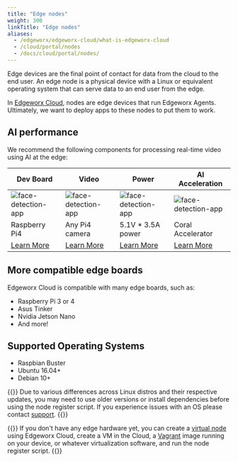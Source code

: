 ```yaml
---
title: "Edge nodes"
weight: 300
linkTitle: "Edge nodes"
aliases:
  - /edgeworx/edgeworx-cloud/what-is-edgeworx-cloud
  - /cloud/portal/nodes
  - /docs/cloud/portal/nodes/
---
```


Edge devices are the final point of contact for data from the
cloud to the end user. An edge node is a physical device with a Linux or equivalent operating system
that can serve data to an end user from the edge.

In [Edgeworx Cloud](/docs/cloud/start-portal), nodes are edge devices that run Edgeworx Agents. Ultimately, we want to deploy
apps to these nodes to put them to work.

## AI performance

We recommend the following components for processing real-time video using AI at the edge:

| Dev Board                                                                  | Video                                                      | Power                                                                                                                                                                                                               | AI Acceleration                                      |
| -------------------------------------------------------------------------- | ---------------------------------------------------------- | ------------------------------------------------------------------------------------------------------------------------------------------------------------------------------------------------------------------- | ---------------------------------------------------- |
| ![face-detection-app](/images/boards/pi4-silo.jpg)                         | ![face-detection-app](/images/boards/picam-silo.jpg)       | ![face-detection-app](/images/boards/power-silo.jpg)                                                                                                                                                                | ![face-detection-app](/images/boards/coral-silo.jpg) |
| Raspberry Pi4                                                              | Any Pi4 camera                                             | 5.1V \* 3.5A power                                                                                                                                                                                                  | Coral Accelerator                                    |
| [Learn More](https://www.raspberrypi.com/products/raspberry-pi-4-model-b/) | [Learn More](https://www.amazon.com/gp/product/B07SN8GYGD) | [Learn More](https://www.amazon.com/CanaKit-Raspberry-Power-Supply-USB-C/dp/B07TYQRXTK/ref=sr_1_3?crid=2BGU12U80RGNV&keywords=canakit+power+supply&qid=1655761341&sprefix=cana+kit+power+supply%2Caps%2C125&sr=8-3) | [Learn More](https://coral.ai/products/accelerator/) |

## More compatible edge boards

Edgeworx Cloud is compatible with many edge boards, such as:

- Raspberry Pi 3 or 4
- Asus Tinker
- Nvidia Jetson Nano
- And more!

## Supported Operating Systems

- Raspbian Buster
- Ubuntu 16.04+
- Debian 10+

{{<warning>}}
Due to various differences across Linux distros and their respective updates, you may need to use older versions or install dependencies before using the node register script. If you experience issues with an OS please contact [support](https://edgeworx.io/support).
{{</warning>}}

{{<info>}}
If you don't have any edge hardware yet, you can create a [virtual node](/docs/cloud/adding-nodes/virtual-node.md) using Edgeworx Cloud, create a VM in the Cloud, a [Vagrant](https://www.vagrantup.com) image running on your device, or whatever virtualization software, and run
the node register script.
{{</info>}}
